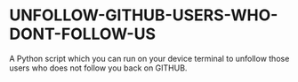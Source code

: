 # UNFOLLOW-GITHUB-USERS-WHO-DONT-FOLLOW-US
A Python script which you can run on your device terminal to unfollow those users who does not follow you back on GITHUB.
